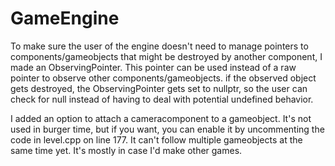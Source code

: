 <h1>GameEngine</h1>

To make sure the user of the engine doesn't need to manage pointers to components/gameobjects that might be destroyed by another component, I made an ObservingPointer. This pointer can be used instead of a raw pointer to observe other components/gameobjects. if the observed object gets destroyed, the ObservingPointer gets set to nullptr, so the user can check for null instead of having to deal with potential undefined behavior.

I added an option to attach a cameracomponent to a gameobject. It's not used in burger time, but if you want, you can enable it by uncommenting the code in level.cpp on line 177.
It can't follow multiple gameobjects at the same time yet.
It's mostly in case I'd make other games.
